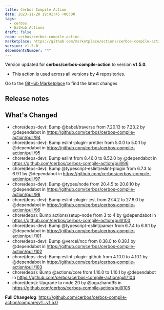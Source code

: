 ```yaml
---
title: Cerbos Compile Action
date: 2023-11-20 19:01:45 +00:00
tags:
  - cerbos
  - GitHub Actions
draft: false
repo: cerbos/cerbos-compile-action
marketplace: https://github.com/marketplace/actions/cerbos-compile-action
version: v1.5.0
dependentsNumber: "4"
---
```



Version updated for **cerbos/cerbos-compile-action** to version **v1.5.0**.
- This action is used across all versions by **4** repositories.

Go to the [GitHub Marketplace](https://github.com/marketplace/actions/cerbos-compile-action) to find the latest changes.

## Release notes

## What's Changed
* chore(deps-dev): Bump @babel/traverse from 7.20.13 to 7.23.2 by @dependabot in https://github.com/cerbos/cerbos-compile-action/pull/94
* chore(deps-dev): Bump eslint-plugin-prettier from 5.0.0 to 5.0.1 by @dependabot in https://github.com/cerbos/cerbos-compile-action/pull/95
* chore(deps-dev): Bump eslint from 8.46.0 to 8.52.0 by @dependabot in https://github.com/cerbos/cerbos-compile-action/pull/96
* chore(deps-dev): Bump @typescript-eslint/eslint-plugin from 6.7.3 to 6.9.1 by @dependabot in https://github.com/cerbos/cerbos-compile-action/pull/97
* chore(deps-dev): Bump @types/node from 20.4.5 to 20.8.10 by @dependabot in https://github.com/cerbos/cerbos-compile-action/pull/98
* chore(deps-dev): Bump eslint-plugin-jest from 27.4.2 to 27.6.0 by @dependabot in https://github.com/cerbos/cerbos-compile-action/pull/99
* chore(deps): Bump actions/setup-node from 3 to 4 by @dependabot in https://github.com/cerbos/cerbos-compile-action/pull/100
* chore(deps-dev): Bump @typescript-eslint/parser from 6.7.4 to 6.9.1 by @dependabot in https://github.com/cerbos/cerbos-compile-action/pull/101
* chore(deps-dev): Bump @vercel/ncc from 0.38.0 to 0.38.1 by @dependabot in https://github.com/cerbos/cerbos-compile-action/pull/102
* chore(deps-dev): Bump eslint-plugin-github from 4.10.0 to 4.10.1 by @dependabot in https://github.com/cerbos/cerbos-compile-action/pull/103
* chore(deps): Bump @actions/core from 1.10.0 to 1.10.1 by @dependabot in https://github.com/cerbos/cerbos-compile-action/pull/104
* chore(deps): Upgrade to node 20 by @oguzhand95 in https://github.com/cerbos/cerbos-compile-action/pull/105


**Full Changelog**: https://github.com/cerbos/cerbos-compile-action/compare/v1...v1.5.0
